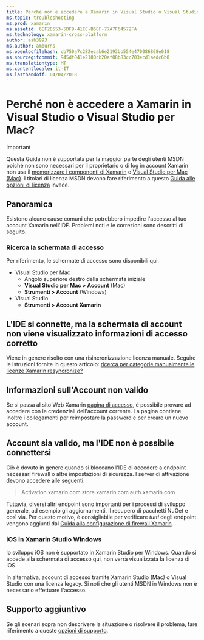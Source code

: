 ```yaml
---
title: Perché non è accedere a Xamarin in Visual Studio o Visual Studio per Mac?
ms.topic: troubleshooting
ms.prod: xamarin
ms.assetid: 6EF2B553-5DF9-41CC-B68F-77A7F64572FA
ms.technology: xamarin-cross-platform
author: asb3993
ms.author: amburns
ms.openlocfilehash: cb750a7c282ecab6e2193bb554e470086868e018
ms.sourcegitcommit: 945df041e2180cb20af08b83cc703ecd1aedc6b0
ms.translationtype: MT
ms.contentlocale: it-IT
ms.lasthandoff: 04/04/2018
---
```

# <a name="why-cant-i-log-into-xamarin-in-visual-studio-or-visual-studio-for-mac"></a>Perché non è accedere a Xamarin in Visual Studio o Visual Studio per Mac?

> [!IMPORTANT]
> Questa Guida non è supportata per la maggior parte degli utenti MSDN poiché non sono necessari per il proprietario o di log in account Xamarin non usa il [memorizzare i componenti di Xamarin](https://components.xamarin.com/) o [Visual Studio per Mac (Mac)](~/cross-platform/get-started/requirements.md). I titolari di licenza MSDN devono fare riferimento a questo [Guida alle opzioni di licenza](~/cross-platform/get-started/requirements.md) invece.



## <a name="overview"></a>Panoramica
Esistono alcune cause comuni che potrebbero impedire l'accesso al tuo account Xamarin nell'IDE. Problemi noti e le correzioni sono descritti di seguito.

### <a name="finding-the-login-screen"></a>Ricerca la schermata di accesso

Per riferimento, le schermate di accesso sono disponibili qui:

- Visual Studio per Mac
   - Angolo superiore destro della schermata iniziale
   - **Visual Studio per Mac > Account** (Mac)
   - **Strumenti > Account** (Windows)
- Visual Studio
   - **Strumenti > Account Xamarin**

## <a name="the-ide-is-connecting-but-the-account-screen-isnt-showing-correct-login-information"></a>L'IDE si connette, ma la schermata di account non viene visualizzato informazioni di accesso corretto

Viene in genere risolto con una risincronizzazione licenza manuale.
Seguire le istruzioni fornite in questo articolo: [ricerca per categorie manualmente le licenze Xamarin resyncronize?](~/cross-platform/troubleshooting/legacy-licenses/resync-licenses.md)

## <a name="invalid-account-information"></a>Informazioni sull'Account non valido

Se si passa al sito Web Xamarin [pagina di accesso](https://store.xamarin.com/Login?from=%2faccount%2f), è possibile provare ad accedere con le credenziali dell'account corrente.
La pagina contiene inoltre i collegamenti per reimpostare la password e per creare un nuovo account.

## <a name="account-is-valid-but-the-ide-cant-connect"></a>Account sia valido, ma l'IDE non è possibile connettersi

Ciò è dovuto in genere quando si bloccano l'IDE di accedere a endpoint necessari firewall o altre impostazioni di sicurezza.
I server di attivazione devono accedere alle seguenti:

> Activation.xamarin.com store.xamarin.com auth.xamarin.com

Tuttavia, diversi altri endpoint sono importanti per i processi di sviluppo generale, ad esempio gli aggiornamenti, il recupero di pacchetti NuGet e così via. Per questo motivo, è consigliabile per verificare *tutti* degli endpoint vengono aggiunti dal [Guida alla configurazione di firewall Xamarin](~/cross-platform/get-started/installation/firewall.md).

### <a name="ios-in-xamarin-studio-windows"></a>iOS in Xamarin Studio Windows
lo sviluppo iOS non è supportato in Xamarin Studio per Windows. Quando si accede alla schermata di accesso qui, non verrà visualizzata la licenza di iOS.

In alternativa, account di accesso tramite Xamarin Studio (Mac) o Visual Studio con una licenza legacy. Si noti che gli utenti MSDN in Windows non è necessario effettuare l'accesso.

## <a name="additional-support"></a>Supporto aggiuntivo

Se gli scenari sopra non descrivere la situazione o risolvere il problema, fare riferimento a queste [opzioni di supporto](https://www.xamarin.com/support).
